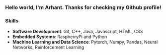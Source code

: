 ### Hello world, I'm Arhant. Thanks for checking my Github profile! 

### Skills
- **Software Development**: Git, C++, Java, Javascript, HTML, CSS
- **Embedded Systems**: RaspberryPi and Python
- **Machine Learning and Data Science**: Pytorch, Numpy, Pandas, Neural Networks, Reinforcement Learning

<!--
### Honors and Awards
- **ShellHacks 2021 First Place Winner**: Tango
- **AIME** 2020 Qualifier (Score: **7**)
- **USCF 2nd Place Team** 2014 National Chess School Championship

**Skills**

- 🔭 I’m currently working on full-stack AI-powered apps...
- 🌱 I’m currently learning ...
- 👯 I’m looking to collaborate on ...
- 🤔 I’m looking for help with ...
- 💬 Ask me about ...
- 📫 How to reach me: ...
- 😄 Pronouns: ...
- ⚡ Fun fact: ...
-->
